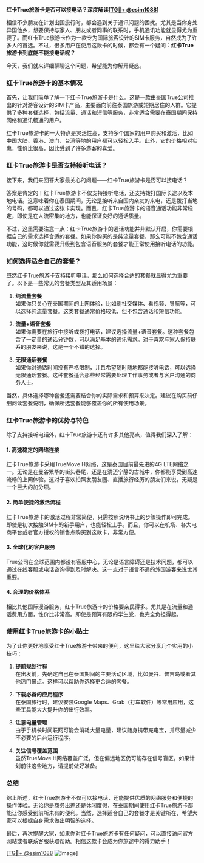 **红卡True旅游卡是否可以接电话？深度解读[[TG💪+ @esim1088](https://t.me/s/esim1088)]**

相信不少朋友在计划出国旅行时，都会遇到关于通讯问题的困扰。尤其是当你身处异国他乡，想要保持与家人、朋友或者同事的联系时，手机通讯功能就显得尤为重要了。而红卡True旅游卡作为一款专为国际旅客设计的SIM卡服务，自然成为了许多人的首选。不过，很多用户在使用这款卡的时候，都会有一个疑问：**红卡True旅游卡到底能不能接电话呢？**

今天，我们就来详细聊聊这个问题，希望能为你解开疑惑。

### 红卡True旅游卡的基本情况

首先，让我们简单了解一下红卡True旅游卡是什么。这是一款由泰国True公司推出的针对游客设计的SIM卡产品，主要面向前往泰国旅游或短期居住的人群。它提供了多种套餐选择，包括流量、通话和短信等服务，非常适合需要在泰国期间保持网络和通讯畅通的用户。

红卡True旅游卡的一大特点是灵活性高，支持多个国家的用户购买和激活，比如中国大陆、香港、澳门、台湾等地的用户都可以轻松入手。此外，它的价格相对实惠，性价比很高，因此受到了许多游客的喜爱。

### 红卡True旅游卡是否支持接听电话？

接下来，我们来回答大家最关心的问题——红卡True旅游卡是否可以接电话？

答案是肯定的！红卡True旅游卡不仅支持接听电话，还支持拨打国际长途以及本地电话。这意味着你在泰国期间，无论是接听来自国内亲友的来电，还是拨打当地的号码，都可以通过这张卡实现。而且，红卡True旅游卡的语音通话功能非常稳定，即使是在人流密集的地方，也能保证良好的通话质量。

不过，这里需要注意一点：红卡True旅游卡的通话功能并非默认开启，你需要根据自己的需求选择合适的套餐。如果你购买的是纯流量套餐，那么可能不包含通话功能，这时候你就需要升级到包含语音服务的套餐才能正常使用接听电话的功能。

### 如何选择适合自己的套餐？

既然红卡True旅游卡支持接听电话，那么如何选择合适的套餐就显得尤为重要了。以下是一些常见的套餐类型及其适用场景：

1. **纯流量套餐**  
   如果你只关心在泰国期间的上网体验，比如刷社交媒体、看视频、导航等，可以选择纯流量套餐。这类套餐通常价格较低，但不包含通话和短信功能。

2. **流量+语音套餐**  
   如果你需要在旅行中接听或拨打电话，建议选择流量+语音套餐。这种套餐包含了一定量的通话分钟数，可以满足基本的通讯需求。对于喜欢与家人保持联系的朋友来说，这是一个不错的选择。

3. **无限通话套餐**  
   如果你对通话时间没有严格限制，并且希望随时随地都能接听电话，可以选择无限通话套餐。这种套餐适合那些经常需要处理工作事务或者与客户沟通的商务人士。

当然，具体选择哪种套餐还需要结合你的实际需求和预算来决定。建议在购买前仔细阅读套餐说明，确保所选套餐能够覆盖你的所有使用场景。

### 红卡True旅游卡的优势与特色

除了支持接听电话外，红卡True旅游卡还有许多其他亮点，值得我们深入了解：

#### 1. 高速稳定的网络连接  
红卡True旅游卡采用TrueMove H网络，这是泰国目前最先进的4G LTE网络之一。无论是在曼谷繁华的街头巷尾，还是在清迈宁静的古城中，你都能享受到高速流畅的上网体验。这对于喜欢拍照发朋友圈、直播旅行经历的朋友们来说，无疑是一个巨大的加分项。

#### 2. 简单便捷的激活流程  
红卡True旅游卡的激活过程非常简便，只需按照说明书上的步骤操作即可完成。即使是初次接触SIM卡的新手用户，也能轻松上手。而且，你可以在机场、各大电商平台或者官方授权的销售点购买到这款卡，非常方便。

#### 3. 全球化的客户服务  
True公司在全球范围内都设有客服中心，无论是语言障碍还是技术问题，都可以通过在线客服或电话咨询得到及时解决。这一点对于语言不通的外国游客来说尤其重要。

#### 4. 合理的价格体系  
相比其他国际漫游服务，红卡True旅游卡的价格要亲民得多。尤其是在流量和通话费用方面，性价比非常高。即使是预算有限的学生党，也完全负担得起。

### 使用红卡True旅游卡的小贴士

为了让你更好地享受红卡True旅游卡带来的便利，这里给大家分享几个实用的小技巧：

1. **提前规划行程**  
   在出发前，先确定自己在泰国期间的主要活动区域，比如曼谷、普吉岛或者其他热门景点。这样可以帮助你选择更合适的套餐。

2. **下载必备的应用程序**  
   在泰国旅行时，建议安装Google Maps、Grab（打车软件）等常用应用，这些工具能大大提升你的出行效率。

3. **注意电量管理**  
   由于手机长时间联网可能会消耗大量电量，建议随身携带充电宝，并尽量减少不必要的后台运行程序。

4. **关注信号覆盖范围**  
   虽然TrueMove H网络覆盖广泛，但在偏远地区仍可能存在信号盲区。如果计划前往这些地方，请提前做好准备。

### 总结

综上所述，红卡True旅游卡不仅可以接电话，还能提供优质的网络服务和便捷的操作体验。无论你是商务出差还是休闲度假，在泰国期间使用红卡True旅游卡都能让你感受到前所未有的便利。当然，选择适合自己的套餐才是关键所在，希望大家可以根据自身需求做出明智的选择。

最后，再次提醒大家，如果你对红卡True旅游卡有任何疑问，可以直接访问官方网站或者联系客服获取帮助。相信这款卡会成为你旅途中的得力助手！

[[TG💪+ @esim1088](https://t.me/s/esim1088) ![Image](https://i.postimg.cc/4NQfJmqS/Snipaste-2025-05-13-00-14-12.png)]